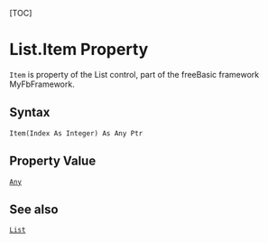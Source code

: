 [TOC]
# List.Item Property

`Item` is property of the List control, part of the freeBasic framework MyFbFramework.
## Syntax
```freeBasic
Item(Index As Integer) As Any Ptr
```
## Property Value
[`Any`]("https://www.freebasic.net/wiki/KeyPgAny")
## See also
[`List`](List.md)
